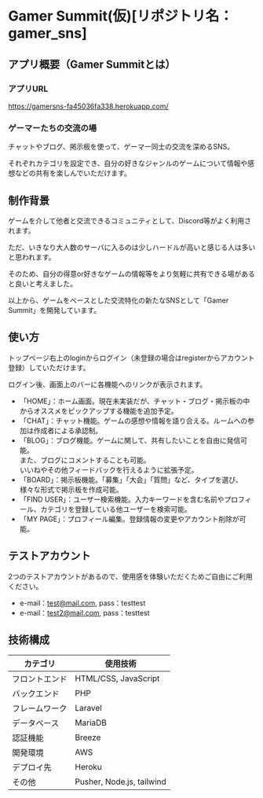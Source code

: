 # Gamer Summit(仮)[リポジトリ名：gamer_sns]

## アプリ概要（Gamer Summitとは）

### アプリURL
https://gamersns-fa45036fa338.herokuapp.com/

### ゲーマーたちの交流の場
チャットやブログ、掲示板を使って、ゲーマー同士の交流を深めるSNS。

それぞれカテゴリを設定でき、自分の好きなジャンルのゲームについて情報や感想などの共有を楽しんでいただけます。

## 制作背景
ゲームを介して他者と交流できるコミュニティとして、Discord等がよく利用されます。

ただ、いきなり大人数のサーバに入るのは少しハードルが高いと感じる人は多いと思われます。

そのため、自分の得意or好きなゲームの情報等をより気軽に共有できる場があると良いと考えました。

以上から、ゲームをベースとした交流特化の新たなSNSとして「Gamer Summit」を開発しています。

## 使い方
トップページ右上のloginからログイン（未登録の場合はregisterからアカウント登録）していただけます。

ログイン後、画面上のバーに各機能へのリンクが表示されます。

- 「HOME」：ホーム画面。現在未実装だが、チャット・ブログ・掲示板の中からオススメをピックアップする機能を追加予定。
- 「CHAT」：チャット機能。ゲームの感想や情報を語り合える。ルームへの参加は作成者による承認制。
- 「BLOG」：ブログ機能。ゲームに関して、共有したいことを自由に発信可能。</br>
また、ブログにコメントすることも可能。</br>
いいねやその他フィードバックを行えるように拡張予定。
- 「BOARD」：掲示板機能。「募集」「大会」「質問」など、タイプを選び、様々な形式で掲示板を作成可能。
- 「FIND USER」：ユーザー検索機能。入力キーワードを含む名前やプロフィール、カテゴリを登録している他ユーザーを検索可能。
- 「MY PAGE」：プロフィール編集。登録情報の変更やアカウント削除が可能。

## テストアカウント
2つのテストアカウントがあるので、使用感を体験いただくためご自由にご利用ください。
- e-mail：test@mail.com, pass：testtest
- e-mail：test2@mail.com, pass：testtest

## 技術構成
| カテゴリ  | 使用技術 |
| ------------- | ------------- |
| フロントエンド  | HTML/CSS, JavaScript  |
| バックエンド    | PHP  |
| フレームワーク  | Laravel  |
| データベース  | MariaDB  |
| 認証機能  | Breeze  |
| 開発環境  | AWS  |
| デプロイ先  | Heroku  |
| その他  | Pusher, Node.js, tailwind  |
